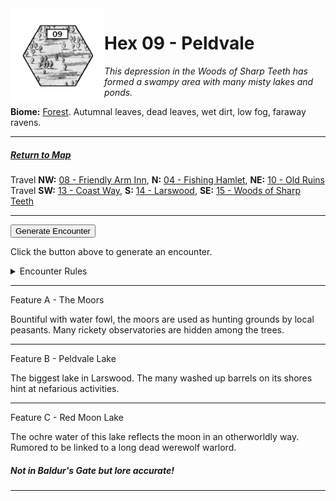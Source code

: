 
<img align="left" width=150px src="/images/Hexes/hex09.png">
<h1>Hex 09 - Peldvale</h1>

*This depression in the Woods of Sharp Teeth has formed a swampy area with many misty lakes and ponds.*

**Biome:** <u>Forest</u>. Autumnal leaves, dead leaves, wet dirt, low fog, faraway ravens.

---

##### [Return to Map](https://saltygoo.github.io/2024/12/31/BGHex/)
Travel **NW:** [08 - Friendly Arm Inn](/pages/BaldurHex/08-FriendlyArm), **N:** [04 - Fishing Hamlet](/pages/BaldurHex/04-FishingHamlet), **NE:** [10 - Old Ruins](/pages/BaldurHex/10-OldRuins) <br>
Travel **SW:** [13 - Coast Way](/pages/BaldurHex/13-CoastWay), **S:** [14 - Larswood](/pages/BaldurHex/14-LarswoodStones), **SE:** [15 - Woods of Sharp Teeth](/pages/BaldurHex/15-SharpTeeth)

 ---
 
<button id="generateText" >Generate Encounter</button> <br>

<span class="grey" id="result" style="height: 75px;"> Click the button above to generate an encounter. </span>

<details markdown="1">
<summary>Encounter Rules</summary>
Generate an encounter the first time the party goes to one of this hex's features and every 12 hours. Encounters can happen on the way to the location or at the destination. If an encounter would happen while the party rests, good survival skills while setting up camp make the encounter happen after the full rest is completed. Search the [Baldur's Gate Wiki](https://baldursgate.fandom.com/wiki/Baldur%27s_Gate_Wiki) for informations on named NPC. Do not hesitate to replace any named NPC by one the players have already met from time to time! It makes for a better story.
</details>

 ---

<span class="blacktitle"> Feature A - The Moors</span>

Bountiful with water fowl, the moors are used as hunting grounds by local peasants. Many rickety observatories are hidden among the trees.

---

<span class="blacktitle"> Feature B - Peldvale Lake</span>

The biggest lake in Larswood. The many washed up barrels on its shores hint at nefarious activities.

---

<span class="blacktitle"> Feature C - Red Moon Lake</span>

The ochre water of this lake reflects the moon in an otherworldly way. Rumored to be linked to a long dead werewolf warlord.

<h5>Not in Baldur's Gate but lore accurate!</h5>

---

<script>
    const climate1 = "Forest";
    const climate2 = "Forest";
</script>
<script src="/scripts/BGencounter.js"></script>
